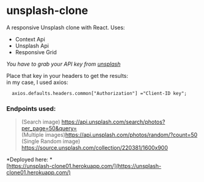 # unsplash-clone
A responsive Unsplash clone with React.
Uses: 
 - Context Api
 - Unsplash Api
 - Responsive Grid

*You have to grab your API key from [unsplash](https://unsplash.com/developers)* <br>

Place that key in your headers to get the results: <br>
in my case, I used axios:
```
  axios.defaults.headers.common["Authorization"] ="Client-ID key";
  ```

### Endpoints used:
>(Search image) https://api.unsplash.com/search/photos?per_page=50&query= <br>
>(Multiple images)https://api.unsplash.com/photos/random/?count=50 <br>
>(Single Random image) https://source.unsplash.com/collection/220381/1600x900

*Deployed here: *<br>
[https://unsplash-clone01.herokuapp.com/](https://unsplash-clone01.herokuapp.com/)
